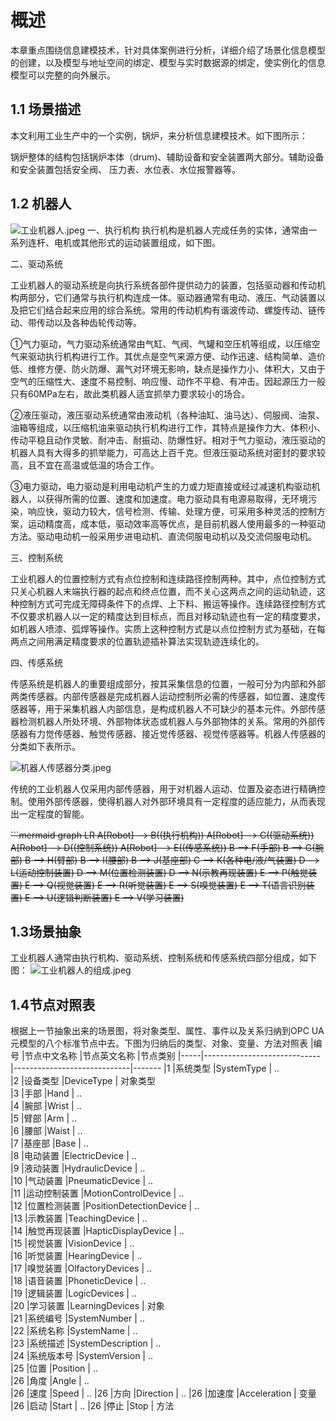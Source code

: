 # 概述
本章重点围绕信息建模技术，针对具体案例进行分析，详细介绍了场景化信息模型的创建，以及模型与地址空间的绑定、模型与实时数据源的绑定，使实例化的信息模型可以完整的向外展示。

## 1.1 场景描述
本文利用工业生产中的一个实例，锅炉，来分析信息建模技术。如下图所示：

锅炉整体的结构包括锅炉本体（drum)、辅助设备和安全装置两大部分。辅助设备和安全装置包括安全阀、
压力表、水位表、水位报警器等。
## 1.2 机器人

![工业机器人.jpeg](https://i.loli.net/2020/04/04/KezSEiOVowUXMtd.jpg)
 一、执行机构
执行机构是机器人完成任务的实体，通常由一系列连杆、电机或其他形式的运动装置组成，如下图。

二、驱动系统

工业机器人的驱动系统是向执行系统各部件提供动力的装置，包括驱动器和传动机构两部分，它们通常与执行机构连成一体。驱动器通常有电动、液压、气动装置以及把它们结合起来应用的综合系统。常用的传动机构有谐波传动、螺旋传动、链传动、带传动以及各种齿轮传动等。

①气力驱动，气力驱动系统通常由气缸、气阀、气罐和空压机等组成，以压缩空气来驱动执行机构进行工作。其优点是空气来源方便、动作迅速、结构简单、造价低、维修方便、防火防爆、漏气对环境无影响，缺点是操作力小、体积大，又由于空气的压缩性大、速度不易控制、响应慢、动作不平稳、有冲击。因起源压力一般只有60MPa左右，故此类机器人适宜抓举力要求较小的场合。

②液压驱动，液压驱动系统通常由液动机（各种油缸、油马达）、伺服阀、油泵、油箱等组成，以压缩机油来驱动执行机构进行工作，其特点是操作力大、体积小、传动平稳且动作灵敏、耐冲击、耐振动、防爆性好。相对于气力驱动，液压驱动的机器人具有大得多的抓举能力，可高达上百千克。但液压驱动系统对密封的要求较高，且不宜在高温或低温的场合工作。

③电力驱动，电力驱动是利用电动机产生的力或力矩直接或经过减速机构驱动机器人，以获得所需的位置、速度和加速度。电力驱动具有电源易取得，无环境污染，响应快，驱动力较大，信号检测、传输、处理方便，可采用多种灵活的控制方案，运动精度高，成本低，驱动效率高等优点，是目前机器人使用最多的一种驱动方法。驱动电动机一般采用步进电动机、直流伺服电动机以及交流伺服电动机。

三、控制系统

工业机器人的位置控制方式有点位控制和连续路径控制两种。其中，点位控制方式只关心机器人末端执行器的起点和终点位置，而不关心这两点之间的运动轨迹，这种控制方式可完成无障碍条件下的点焊、上下料、搬运等操作。连续路径控制方式不仅要求机器人以一定的精度达到目标点，而且对移动轨迹也有一定的精度要求，如机器人喷漆、弧焊等操作。实质上这种控制方式是以点位控制方式为基础，在每两点之间用满足精度要求的位置轨迹插补算法实现轨迹连续化的。

四、传感系统

传感系统是机器人的重要组成部分，按其采集信息的位置，一般可分为内部和外部两类传感器。内部传感器是完成机器人运动控制所必需的传感器，如位置、速度传感器等，用于采集机器人内部信息，是构成机器人不可缺少的基本元件。外部传感器检测机器人所处环境、外部物体状态或机器人与外部物体的关系。常用的外部传感器有力觉传感器、触觉传感器、接近觉传感器、视觉传感器等。机器人传感器的分类如下表所示。

![机器人传感器分类.jpeg](https://i.loli.net/2020/04/04/sZznE3c45erNxS2.jpg)

传统的工业机器人仅采用内部传感器，用于对机器人运动、位置及姿态进行精确控制。使用外部传感器，使得机器人对外部环境具有一定程度的适应能力，从而表现出一定程度的智能。

~~```mermaid
graph LR
A[Robot] --> B((执行机构))
A[Robot] --> C((驱动系统))
A[Robot] --> D((控制系统))
A[Robot] --> E((传感系统))
B --> F(手部)
B --> G(腕部)
B --> H(臂部)
B --> I(腰部)
B --> J(基座部)
C --> K(各种电/液/气装置)
D --> L(运动控制装置)
D --> M(位置检测装置)
D --> N(示教再现装置)
E --> P(触觉装置)
E --> Q(视觉装置)
E --> R(听觉装置)
E --> S(嗅觉装置)
E --> T(语言识别装置)
E --> U(逻辑判断装置)
E --> V(学习装置)~~
## 1.3场景抽象
工业机器人通常由执行机构、驱动系统、控制系统和传感系统四部分组成，如下图：
![工业机器人的组成.jpeg](https://i.loli.net/2020/04/04/W4mKAaokFEXS8v9.jpg)
## 1.4节点对照表
根据上一节抽象出来的场景图，将对象类型、属性、事件以及关系归纳到OPC UA元模型的八个标准节点中去。下图为归纳后的类型、对象、变量、方法对照表
|编号  |节点中文名称                  |节点英文名称                  |节点类别
|-----|-----------------------------|-----------------------------|-------
|1    |系统类型            			|SystemType            		  | ..      
|2    |设备类型           			|DeviceType            		  | 对象类型      
|3    |手部				 			|Hand						  |  ..     
|4    |腕部				 			|Wrist						  |  ..   
|5    |臂部							|Arm						  |  ..     
|6    |腰部							|Waist						  |  ..     
|7    |基座部						|Base						  |  ..     
|8    |电动装置				  		|ElectricDevice				  |  ..     
|9    |液动装置					  	|HydraulicDevice			  |  ..     
|10    |气动装置					  	|PneumaticDevice			  |  ..     
|11    |运动控制装置					|MotionControlDevice		  |  ..     
|12    |位置检测装置					|PositionDetectionDevice	  |  ..     
|13    |示教装置					  	|TeachingDevice				  |  ..     
|14    |触觉再现装置					|HapticDisplayDevice		  |  ..     
|15    |视觉装置						|VisionDevice				  |  ..     
|16    |听觉装置						|HearingDevice				  |  ..     
|17    |嗅觉装置						|OlfactoryDevices			  |  ..     
|18    |语音装置					  	|PhoneticDevice				  |  ..     
|19    |逻辑装置					  	|LogicDevices				  |  ..     
|20    |学习装置						|LearningDevices			  |  对象  
|21    |系统编号						|SystemNumber				  |  ..  
|22    |系统名称						|SystemName					  |  ..  
|23    |系统描述						|SystemDescription			  |  ..  
|24    |系统版本号					|SystemVersion				  |  ..  
|25    |位置						  	|Position					  |  ..  
|26    |角度						  	|Angle						  |  ..  
|26    |速度						  	|Speed						  |  .. 
|26    |方向					  		|Direction					  |  .. 
|26    |加速度						|Acceleration				  |  变量 
|26    |启动					  		|Start						  |  .. 
|26    |停止					  		|Stop						  |  方法

<!--stackedit_data:
eyJoaXN0b3J5IjpbMjE0NTU3NzIwMiwxNTU4MTAxNDQsMjA1Nj
Q1NTY1Niw1MzI1NjI4MTMsMTQ1Mjc3NTEwMSwzNzYxMzc5OTUs
LTM0MjE0NzI1OSw4NjI4MDg5NTIsLTQxOTM2OTY4MiwtMTE3Nj
Y0MDM0NiwtMTYxNDUwMjY1LC04OTIxMzQ3NDgsLTE0MjMyMDc0
MDMsLTg5MjEzNDc0OCwzOTAxNTQyMywtMjM0OTM0NDc3LC0yMD
g4NzQ2NjEyXX0=
-->